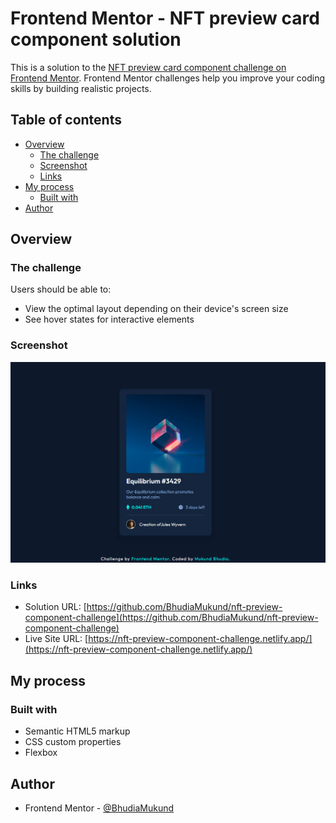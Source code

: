 # Frontend Mentor - NFT preview card component solution

This is a solution to the [NFT preview card component challenge on Frontend Mentor](https://www.frontendmentor.io/challenges/nft-preview-card-component-SbdUL_w0U). Frontend Mentor challenges help you improve your coding skills by building realistic projects.

## Table of contents

- [Overview](#overview)
  - [The challenge](#the-challenge)
  - [Screenshot](#screenshot)
  - [Links](#links)
- [My process](#my-process)
  - [Built with](#built-with)
- [Author](#author)

## Overview

### The challenge

Users should be able to:

- View the optimal layout depending on their device's screen size
- See hover states for interactive elements

### Screenshot

![](./images/screenshot.png)

### Links

- Solution URL: [https://github.com/BhudiaMukund/nft-preview-component-challenge](https://github.com/BhudiaMukund/nft-preview-component-challenge)
- Live Site URL: [https://nft-preview-component-challenge.netlify.app/](https://nft-preview-component-challenge.netlify.app/)

## My process

### Built with

- Semantic HTML5 markup
- CSS custom properties
- Flexbox

## Author
- Frontend Mentor - [@BhudiaMukund](https://www.frontendmentor.io/profile/BhudiaMukund)
